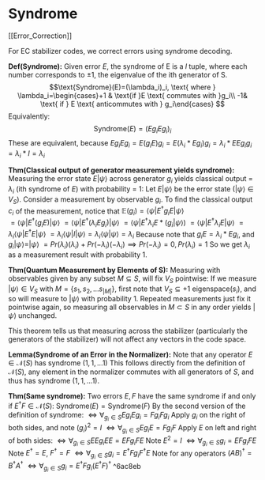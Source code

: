 # Syndrome
[[Error_Correction]]

For EC stabilizer codes, we correct errors using syndrome decoding. 

**Def(Syndrome):** Given error $E$, the syndrome of E is a $l$ tuple, where each number corresponds to $\pm 1$, the eigenvalue of the ith generator of S. 
$$\text{Syndrome}(E)=(\lambda_i)_i, \text{ where } \lambda_i=\begin{cases}+1 & \text{if }E \text{ commutes with }g_i\\ -1& \text{ if } E \text{ anticommutes with } g_i\end{cases} $$
Equivalently:
$$\text{Syndrome}(E)=(Eg_iE g_i)_i$$
	These are equivalent, because $Eg_iEg_i=E(g_iE)g_i=E(\lambda_i*E g_i)g_i=\lambda_i*EEg_ig_i=\lambda_i*I =\lambda_i$	 


**Thm(Classical output of  generator measurement yields syndrome):** Measuring the error state $E|\psi\rangle$ across generator $g_i$ yields classical output = $\lambda_i$ (ith syndrome of $E$) with probability = 1:
	Let $E|\psi\rangle$ be the error state ($|\psi\rangle \in V_S$). Consider a measurement by observable $g_i$. To find the classical output $c_i$ of the measurement, notice that 
	$\mathbb{E}(g_i) = \langle \psi | E^\dagger g_i E|\psi\rangle$	
		     $=\langle \psi | E^\dagger(g_iE)|\psi\rangle$
		     $=\langle \psi | E^\dagger (\lambda_i Eg_i)|\psi\rangle$
		     $=\langle \psi | E^\dagger \lambda_i E*(g_i|\psi\rangle)$
		     $=\langle \psi | E^\dagger \lambda_i E|\psi\rangle$
		     $=\lambda_i\langle \psi | E^\dagger  E|\psi\rangle$
		     $=\lambda_i\langle \psi | I|\psi\rangle=\lambda_i\langle \psi | \psi\rangle=\lambda_i$
			Because note that $g_iE=\lambda_i*Eg_i$, and $g_i|\psi\rangle = |\psi\rangle$
		     $=Pr(\lambda_i)(\lambda_i) +Pr(-\lambda_i)(-\lambda_i)\implies Pr(-\lambda_i) = 0,Pr(\lambda_i)=1$
	 So we get $\lambda_i$ as a measurement result with probability 1.


**Thm(Quantum Measurement by Elements of S):** Measuring with observables given by any subset $M\subseteq S$, will fix $V_S$ pointwise:
	If we measure $|\psi\rangle \in V_S$ with $M=\{s_1,s_2,...s_{|M|}\}$, first note that $V_S \subseteq \text{+1 eigenspace}(s_i)$, and so will measure to $|\psi\rangle$ with probability 1. Repeated measurements just fix it pointwise again, so measuring all observables in $M\subset S$ in any order yields $|\psi\rangle$ unchanged. 

This theorem tells us that measuring across the stabilizer (particularly the generators of the stabilizer) will not affect any vectors in the code space.

**Lemma(Syndrome of an Error in the Normalizer):** Note that any operator $E\in \mathcal{N}(S)$ has syndrome $(1,1,...1)$
	This follows directly from the definition of $\mathcal{N}(S)$, any element in the normalizer commutes with all generators of $S$, and thus has syndrome $(1,1,...1)$.


**Thm(Same syndrome):** Two errors $E,F$ have the same syndrome if and only if $E^\dagger F \in \mathcal{N}(S)$:
	$\text{Syndrome}(E)=\text{Syndrome}(F)$
	By the second version of the definition of syndrome:
	$\iff \forall_{g_i \in S} Eg_iE g_i = Fg_iF g_i$
	Apply $g_i$ on the right of both sides, and note $(g_i)^2=I$
	$\iff \forall_{g_i \in S} Eg_iE= Fg_iF$
	Apply $E$ on left and right of both sides:
	$\iff \forall_{g_i \in S} EEg_iE E = EFg_iF E$
	Note  $E^2 = I$
	$\iff \forall_{g_i \in S} g_i= EFg_iFE$
	Note $E^\dagger = E$, $F^\dagger = F$
    $\iff \forall_{g_i \in S} g_i= E^{\dagger}Fg_iF^{\dagger}E$
    Note for any operators $(AB)^\dagger = B^\dagger A^\dagger$
    $\iff \forall_{g_i \in S} g_i= E^{\dagger}Fg_i(E^{\dagger}F)^\dagger$ ^6ac8eb

